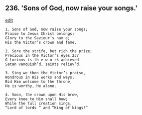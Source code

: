 
## 236.  'Sons of God, now raise your songs.'
[edit](https://docs.google.com/document/d/1iOCkJYxYaArwPGBi4mlp9bjoCSeHNcqs/edit?mode=html)



    1. Sons of God, now raise your songs; 
    Praise to Jesus Christ belongs; 
    Glory to the Saviour’s nam e;
    His the Victor’s crown and fame.

    2. Sore the strife, but rich the prize; 
    Precious in the Victor’s eyes:237
    G lorious is th e w o rk achieved—
    Satan vanquish’d, saints reliev’d.

    3. Sing we then the Victor’s praise, 
    Wondrous in His works and ways;
    Bid Him welcome to the throne,
    He is worthy, He alone.

    4. Soon, the crown upon His brow,
    Every knee to Him shall bow;
    While the full creation sings,
    “Lord of lords ” and “King of kings!”

